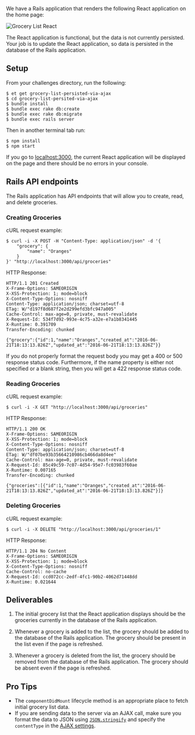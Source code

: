 We have a Rails application that renders the following React application on the
home page:

![Grocery List React][grocery-list-react]

The React application is functional, but the data is not currently persisted.
Your job is to update the React application, so data is persisted in the
database of the Rails application.

## Setup
From your challenges directory, run the following:

```
$ et get grocery-list-persisted-via-ajax
$ cd grocery-list-persited-via-ajax
$ bundle install
$ bundle exec rake db:create
$ bundle exec rake db:migrate
$ bundle exec rails server
```

Then in another terminal tab run:

```
$ npm install
$ npm start
```

If you go to [localhost:3000][localhost-3000], the current React application
will be displayed on the page and there should be no errors in your console.

## Rails API endpoints
The Rails application has API endpoints that will allow you to create, read, and
delete groceries.

### Creating Groceries
cURL request example:

```
$ curl -i -X POST -H "Content-Type: application/json" -d '{
    "grocery": {
        "name": "Oranges"
    }
}' "http://localhost:3000/api/groceries"
```

HTTP Response:

```
HTTP/1.1 201 Created
X-Frame-Options: SAMEORIGIN
X-XSS-Protection: 1; mode=block
X-Content-Type-Options: nosniff
Content-Type: application/json; charset=utf-8
ETag: W/"d197f8d687f2e2d299efd3bfc947a005"
Cache-Control: max-age=0, private, must-revalidate
X-Request-Id: 534f7d92-993e-4c75-a32e-e7a1b8341445
X-Runtime: 0.391709
Transfer-Encoding: chunked

{"grocery":{"id":1,"name":"Oranges","created_at":"2016-06-21T18:13:13.826Z","updated_at":"2016-06-21T18:13:13.826Z"}}
```

If you do not properly format the request body you may get a 400 or 500 response status
code. Furthermore, if the name property is either not specified or a blank
string, then you will get a 422 response status code.

### Reading Groceries
cURL request example:

```
$ curl -i -X GET "http://localhost:3000/api/groceries"
```

HTTP Response:

```
HTTP/1.1 200 OK
X-Frame-Options: SAMEORIGIN
X-XSS-Protection: 1; mode=block
X-Content-Type-Options: nosniff
Content-Type: application/json; charset=utf-8
ETag: W/"df07be93b35664210986cb466da8d4ee"
Cache-Control: max-age=0, private, must-revalidate
X-Request-Id: 85c49c59-7c07-4d54-95e7-fc03983f60ae
X-Runtime: 0.007165
Transfer-Encoding: chunked

{"groceries":[{"id":1,"name":"Oranges","created_at":"2016-06-21T18:13:13.826Z","updated_at":"2016-06-21T18:13:13.826Z"}]}
```

### Deleting Groceries
cURL request example:

```
$ curl -i -X DELETE "http://localhost:3000/api/groceries/1"
```

HTTP Response:

```
HTTP/1.1 204 No Content
X-Frame-Options: SAMEORIGIN
X-XSS-Protection: 1; mode=block
X-Content-Type-Options: nosniff
Cache-Control: no-cache
X-Request-Id: ccd072cc-2edf-4fc1-90b2-4062d71448dd
X-Runtime: 0.021644

```

## Deliverables

1. The initial grocery list that the React application displays should be the
   groceries currently in the database of the Rails application.

2. Whenever a grocery is added to the list, the grocery should be added to
   the database of the Rails application. The grocery should be present
   in the list even if the page is refreshed.

3. Whenever a grocery is deleted from the list, the grocery should be removed
   from the database of the Rails application. The grocery should be absent
   even if the page is refreshed.

## Pro Tips
* The `componentDidMount` lifecycle method is an appropriate place to fetch initial grocery list
    data.
* If you are sending data to the server via an AJAX call, make sure you format
    the data to JSON using [`JSON.stringify`][json-stringify] and specify
    the `contentType` in the [AJAX settings][ajax-settings].

[ajax-settings]: http://api.jquery.com/jquery.ajax/
[json-stringify]: https://developer.mozilla.org/en-US/docs/Web/JavaScript/Reference/Global_Objects/JSON/stringify
[grocery-list-react]: https://s3.amazonaws.com/horizon-production/images/grocery_list_react.png
[localhost-3000]: http://localhost:3000
